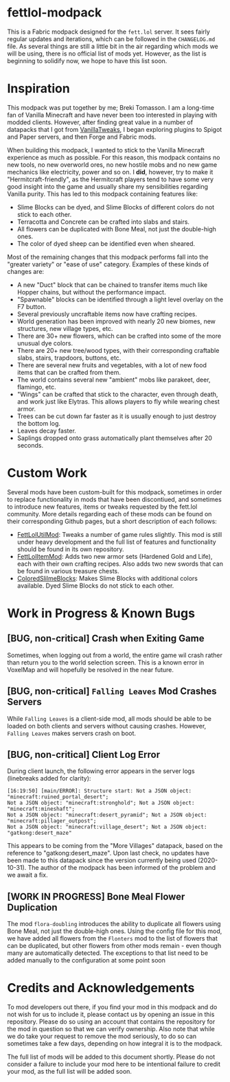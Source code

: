 # fettlol-modpack

This is a Fabric modpack designed for the `fett.lol` server. It sees fairly regular updates and iterations, which can be followed in the `CHANGELOG.md` file. As several things are still a little bit in the air regarding which mods we will be using, there is no official list of mods yet. However, as the list is beginning to solidify now, we hope to have this list soon.

# Inspiration

This modpack was put together by me; Breki Tomasson. I am a long-time fan of Vanilla Minecraft and have never been too interested in playing with modded clients. However, after finding great value in a number of datapacks that I got from [VanillaTweaks](https://vanillatweaks.net/picker/datapacks/), I began exploring plugins to Spigot and Paper servers, and then Forge and Fabric mods.

When building this modpack, I wanted to stick to the Vanilla Minecraft experience as much as possible. For this reason, this modpack contains no new tools, no new overworld ores, no new hostile mobs and no new game mechanics like electricity, power and so on. I **did**, however, try to make it "Hermitcraft-friendly", as the Hermitcraft players tend to have some very good insight into the game and usually share my sensibilities regarding Vanilla purity. This has led to this modpack containing features like:

- Slime Blocks can be dyed, and Slime Blocks of different colors do not stick to each other.
- Terracotta and Concrete can be crafted into slabs and stairs.
- All flowers can be duplicated with Bone Meal, not just the double-high ones.
- The color of dyed sheep can be identified even when sheared.

Most of the remaining changes that this modpack performs fall into the "greater variety" or "ease of use" category. Examples of these kinds of changes are:

- A new "Duct" block that can be chained to transfer items much like Hopper chains, but without the performance impact.
- "Spawnable" blocks can be identified through a light level overlay on the F7 button.
- Several previously uncraftable items now have crafting recipes.
- World generation has been improved with nearly 20 new biomes, new structures, new village types, etc.
- There are 30+ new flowers, which can be crafted into some of the more unusual dye colors.
- There are 20+ new tree/wood types, with their corresponding craftable slabs, stairs, trapdoors, buttons, etc.
- There are several new fruits and vegetables, with a lot of new food items that can be crafted from them.
- The world contains several new "ambient" mobs like parakeet, deer, flamingo, etc.
- "Wings" can be crafted that stick to the character, even through death, and work just like Elytras. This allows players to fly while wearing chest armor.
- Trees can be cut down far faster as it is usually enough to just destroy the bottom log.
- Leaves decay faster.
- Saplings dropped onto grass automatically plant themselves after 20 seconds.

# Custom Work

Several mods have been custom-built for this modpack, sometimes in order to replace functionality in mods that have been discontiued, and sometimes to introduce new features, items or tweaks requested by the fett.lol community. More details regarding each of these mods can be found on their corresponding Github pages, but a short description of each follows:

- [FettLolUtilMod](https://github.com/BrekiTomasson/FettLolUtilMod): Tweaks a number of game rules slightly. This mod is still under heavy development and the full list of features and functionality should be found in its own repository.
- [FettLolItemMod](https://github.com/BrekiTomasson/FettLolItemMod): Adds two new armor sets (Hardened Gold and Life), each with their own crafting recipes. Also adds two new swords that can be found in various treasure chests.
- [ColoredSlilmeBlocks](https://github.com/BrekiTomasson/ColoredSlimeBlocks): Makes Slime Blocks with additional colors available. Dyed Slime Blocks do not stick to each other.

# Work in Progress & Known Bugs

## [BUG, non-critical] Crash when Exiting Game

Sometimes, when logging out from a world, the entire game wil crash rather than return you to the world selection screen. This is a known error in VoxelMap and will hopefully be resolved in the near future.

## [BUG, non-critical] `Falling Leaves` Mod Crashes Servers

While `Falling Leaves` is a client-side mod, all mods should be able to be loaded on both clients and servers without causing crashes. However, `Falling Leaves` makes servers crash on boot.

## [BUG, non-critical] Client Log Error

During client launch, the following error appears in the server logs (linebreaks added for clarity):

```
[16:19:50] [main/ERROR]: Structure start: Not a JSON object: "minecraft:ruined_portal_desert"; 
Not a JSON object: "minecraft:stronghold"; Not a JSON object: "minecraft:mineshaft"; 
Not a JSON object: "minecraft:desert_pyramid"; Not a JSON object: "minecraft:pillager_outpost"; 
Not a JSON object: "minecraft:village_desert"; Not a JSON object: "gatkong:desert_maze"
```

This appears to be coming from the "More Villages" datapack, based on the reference to "gatkong:desert_maze". Upon last check, no updates have been made to this datapack since the version currently being used (2020-10-31). The author of the modpack has been informed of the problem and we await a fix.

## [WORK IN PROGRESS] Bone Meal Flower Duplication

The mod `flora-doubling` introduces the ability to duplicate all flowers using Bone Meal, not just the double-high ones. Using the config file for this mod, we have added all flowers from the `Flonters` mod to the list of flowers that can be duplicated, but other flowers from other mods remain - even though many are automatically detected. The exceptions to that list need to be added manually to the configuration at some point soon

# Credits and Acknowledgements

To mod developers out there, if you find your mod in this modpack and do not wish for us to include it, please contact us by opening an issue in this repository. Please do so using an account that contains the repository for the mod in question so that we can verify ownership. Also note that while we do take your request to remove the mod seriously, to do so can sometimes take a few days, depending on how integral it is to the modpack.

The full list of mods will be added to this document shortly. Please do not consider a failure to include your mod here to be intentional failure to credit your mod, as the full list will be added soon.